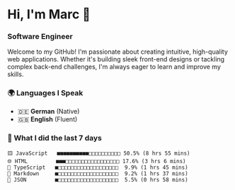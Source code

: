 # Hi, I'm Marc 👋 
### Software Engineer

Welcome to my GitHub! I'm passionate about creating intuitive, high-quality web applications. Whether it's building sleek front-end designs or tackling complex back-end challenges, I'm always eager to learn and improve my skills.  

### 🌍 Languages I Speak  
- 🇩🇪 **German** (Native)  
- 🇬🇧 **English** (Fluent)

### 🤯 What I did the last 7 days

```
🟨 JavaScript   ■■■■■■■■■■□□□□□□□□□□ 50.5% (8 hrs 55 mins)
🌐 HTML         ■■■□□□□□□□□□□□□□□□□□ 17.6% (3 hrs 6 mins)
🔷 TypeScript   ■□□□□□□□□□□□□□□□□□□□  9.9% (1 hrs 45 mins)
📝 Markdown     ■□□□□□□□□□□□□□□□□□□□  9.2% (1 hrs 37 mins)
📄 JSON         ■□□□□□□□□□□□□□□□□□□□  5.5% (0 hrs 58 mins)
```